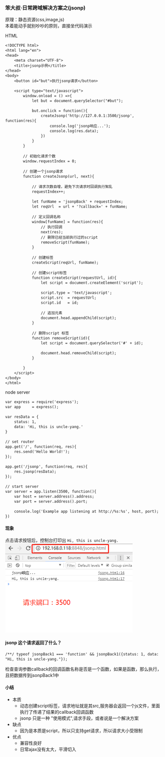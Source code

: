 ### 笨大叔·日常跨域解决方案之(jsonp)

原理：静态资源(css,image,js)  
本着能动手就别吵吵的原则，直接坐代码演示

HTML
```
<!DOCTYPE html>
<html lang="en">
<head>
	<meta charset="UTF-8">
	<title>jsonp示例</title>
</head>
<body>
	<button id="but">执行jsonp请求</button>
	
	<script type="text/javascript">
		window.onload = () =>{
			let but = document.querySelector("#but");

			but.onclick = function(){
				createJsonp('http://127.0.0.1:3500/jsonp', function(res){
					console.log('jsonp响应...');
					console.log(res.data);
				})
			}
		}

		// 初始化请求个数
		window.requestIndex = 0;

		// 创建一个jsonp请求
		function createJsonp(url, next){

			// 请求次数自增，避免下次请求时回调执行絮乱
			requestIndex++;

			let funName = 'jsonpBack' + requestIndex;
			let reqUrl  = url + '?callback=' + funName;

			// 定义回调名称
			window[funName] = function(res){
				// 执行回调
				next(res);
				// 删除已经当前执行过的script
				removeScript(funName);
			}

			// 创建标签
			createScript(reqUrl, funName);

			// 创建script标签
			function createScript(requestUrl, id){
				let script = document.createElement('script');

				script.type = 'text/javascript';
				script.src  = requestUrl;
				script.id   = id;

				// 追加元素
				document.head.appendChild(script);
			}

			// 删除script 标签
			function removeScript(id){
				let script = document.querySelector('#' + id);

				document.head.removeChild(script);
			}

		}
	</script>
</body>
</html>
```

node server
```
var express = require('express');
var app     = express();

var resData = {
	status: 1,
	data: 'Hi, this is uncle-yang.'
}

// set router
app.get('/', function(req, res){
	res.send('Hello World!');
});

app.get('/jsonp', function(req, res){
	res.jsonp(resData);
});

// start server
var server = app.listen(3500, function(){
	var host = server.address().address;
  	var port = server.address().port;

	console.log('Example app listening at http://%s:%s', host, port);
})
```

#### 现象
点击请求按钮后，控制台打印出 ```Hi, this is uncle-yang.```
![打印日志](../../../images/web/cross-domain/jsonp-1.png)

#### jsonp 这个请求返回了什么？
```
/**/ typeof jsonpBack1 === 'function' && jsonpBack1({status: 1, data: "Hi, this is uncle-yang."});
```
检查查询参数callback的回调函数名称是否是一个函数，如果是函数，那么执行，且把数据传到jsonpBack1中

#### 小结

* 本质
    * 动态创建script标签，请求地址就是其src,服务器会返回一个js文件，里面执行了传递了结果的callback回调函数
    * jsonp 只是一种 "使用模式",请求手段，或者说是一个解决方案
* 缺点
    * 因为是本质是script，所以只支持get请求，所以请求大小受限制
* 优点
    * 兼容性良好
    * 日常ajax没有太大，平滑切入